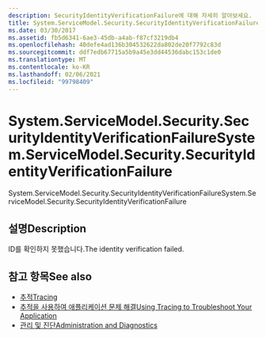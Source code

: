 ```yaml
---
description: SecurityIdentityVerificationFailure에 대해 자세히 알아보세요.
title: System.ServiceModel.Security.SecurityIdentityVerificationFailure
ms.date: 03/30/2017
ms.assetid: fb5d6341-6ae3-45db-a4ab-f87cf3219db4
ms.openlocfilehash: 40defe4ad136b304532622da802de20f7792c83d
ms.sourcegitcommit: ddf7edb67715a5b9a45e3dd44536dabc153c1de0
ms.translationtype: MT
ms.contentlocale: ko-KR
ms.lasthandoff: 02/06/2021
ms.locfileid: "99798409"
---
```

# <a name="systemservicemodelsecuritysecurityidentityverificationfailure"></a><span data-ttu-id="fc0c4-103">System.ServiceModel.Security.SecurityIdentityVerificationFailure</span><span class="sxs-lookup"><span data-stu-id="fc0c4-103">System.ServiceModel.Security.SecurityIdentityVerificationFailure</span></span>

<span data-ttu-id="fc0c4-104">System.ServiceModel.Security.SecurityIdentityVerificationFailure</span><span class="sxs-lookup"><span data-stu-id="fc0c4-104">System.ServiceModel.Security.SecurityIdentityVerificationFailure</span></span>  
  
## <a name="description"></a><span data-ttu-id="fc0c4-105">설명</span><span class="sxs-lookup"><span data-stu-id="fc0c4-105">Description</span></span>  

 <span data-ttu-id="fc0c4-106">ID를 확인하지 못했습니다.</span><span class="sxs-lookup"><span data-stu-id="fc0c4-106">The identity verification failed.</span></span>  
  
## <a name="see-also"></a><span data-ttu-id="fc0c4-107">참고 항목</span><span class="sxs-lookup"><span data-stu-id="fc0c4-107">See also</span></span>

- [<span data-ttu-id="fc0c4-108">추적</span><span class="sxs-lookup"><span data-stu-id="fc0c4-108">Tracing</span></span>](index.md)
- [<span data-ttu-id="fc0c4-109">추적을 사용하여 애플리케이션 문제 해결</span><span class="sxs-lookup"><span data-stu-id="fc0c4-109">Using Tracing to Troubleshoot Your Application</span></span>](using-tracing-to-troubleshoot-your-application.md)
- [<span data-ttu-id="fc0c4-110">관리 및 진단</span><span class="sxs-lookup"><span data-stu-id="fc0c4-110">Administration and Diagnostics</span></span>](../index.md)
